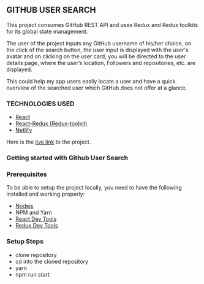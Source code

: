 ## GITHUB USER SEARCH

This project consumes GitHub REST API and uses Redux and Redux toolkits for its global state management.
 
The user of the project inputs any GitHub username of his/her choice, on the click of the search button, the user input is displayed with the user's avatar and on clicking on the user card, you will be directed to the user details page, where the user’s location, Followers and repositories, etc. are displayed. 

This could help my app users easily locate a user and have a quick overview of the searched user which GitHub does not offer at a glance.

### TECHNOLOGIES USED

* [React](https://reactjs.org/)
* [React-Redux (Redux-toolkit)](https://redux-toolkit.js.org/)
* [Netlify](https://www.netlify.com/)

Here is the [live link](https://jenny-github-user-search.netlify.app/) to the project.

### Getting started with Github User Search

### Prerequisites

To be able to setup the project locally, you need to have the following installed and working properly:

* [Nodejs](https://nodejs.org/en/)
* NPM and Yarn
* [React Dev Tools](https://chrome.google.com/webstore/detail/react-developer-tools/fmkadmapgofadopljbjfkapdkoienihi?hl=en)
* [Redux Dev Tools](https://chrome.google.com/webstore/detail/redux-devtools/lmhkpmbekcpmknklioeibfkpmmfibljd?hl=en)

### Setup Steps

* clone repository
* cd into the cloned repository
* yarn
* npm run start
